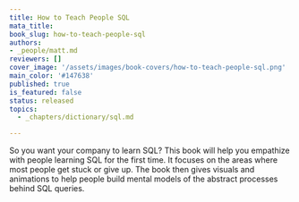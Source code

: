 ```yaml
---
title: How to Teach People SQL
mata_title:
book_slug: how-to-teach-people-sql
authors:
- _people/matt.md
reviewers: []
cover_image: '/assets/images/book-covers/how-to-teach-people-sql.png'
main_color: '#147638'
published: true
is_featured: false
status: released
topics:
  - _chapters/dictionary/sql.md

---
```

So you want your company to learn SQL?
This book will help you empathize with people learning SQL for the first time. It focuses on the areas where most people get stuck or give up. The book then gives visuals and animations to help people build mental models of the abstract processes behind SQL queries.

